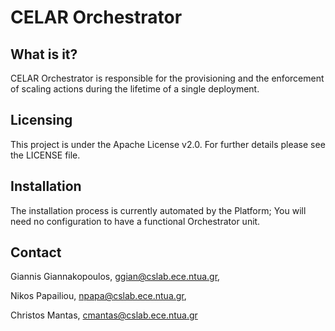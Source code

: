CELAR Orchestrator
============

What is it?
----------
CELAR Orchestrator is responsible for the provisioning and the enforcement of scaling actions during the lifetime of a single deployment. 

Licensing
---------
This project is under the Apache License v2.0. For further details please 
see the LICENSE file.


Installation
------------
The installation process is currently automated by the Platform; You will need no configuration to have a functional Orchestrator unit.

Contact
-------
Giannis Giannakopoulos, <ggian@cslab.ece.ntua.gr>,

Nikos Papailiou,	<npapa@cslab.ece.ntua.gr>,

Christos Mantas,	<cmantas@cslab.ece.ntua.gr>
